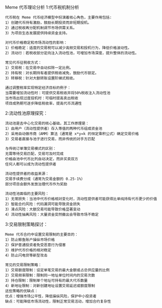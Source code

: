 Meme 代币理论分析
1:代币税机制分析

	代币税在 Meme 代币经济模型中扮演着核心角色，主要作用包括:
	1）创建代币持有激励，鼓励长期投资而非短期投机。
	2）通过税收再分配机制调节市场供需关系。
	3）为项目生态发展提供持续资金支持。

    对代币价格稳定和市场流动性的影响：
    1）价格稳定：适度的交易税可以减少高频交易和投机行为，降低价格波动性。
    2）流动行：若税收部分定向注入流动性池，可增加市场深度，提升整体的流动性。

    常见代币征税收方式：
    1）交易税：在交易中自动扣除一定比例。
    2）持有税：对长期持有者提供税收减免，鼓励代币锁定。
    3）转移税：针对大额转账设置阶梯式税收。

    通过调整税率实现特定经济目标的例子：
    当需要增加流动性时：可提供交易税收并将50%税收注入流动性池
    当市场出现过度投机时：可临时提高卖出税收
    项目成熟期可逐步降低税收率，提高代币流通性

2:流动性池原理探究：

    流动池是去中心化交易的核心基础，其工作原理是：
    1）由用户（流动性提供者）存入等值的两种代币组成资金池
    2）采用自动做市商（AMM）算法（通常是 x*y=k 的恒定乘积公式）确定交易价格
    3）交易者直接与池子进行交易，而非传统的对手方匹配

    与传统订单簿交易模式的区别：
    无需等待交易匹配，交易可及时完成
    价格由池中代币比列自动决定，而非买卖双方
    任何人都可以成为流动性提供者

    流动性提供者的收益来源：
    交易手续费分成（通常为交易金额的 0.25-1%）
    部分项目会额外发放治理代币作为奖励

    流动性池面临的主要风险：
    1）无常损失：当池中代币价格相对变化时，流动性提供者可能获得比单纯持有代币更少的价值
    2）智能合约风险：代码漏洞可能导致资金损失
    3）滑点风险：大额交易可能导致价格显著变动
    4）流动性抽离风险：大量资金突然撤出会导致市场不稳定

3:交易限制策略探讨：

    Meme 代币合约中设置交易限制的主要目的：
    1）防止鲸鱼账户操纵市场价格
    2）保护普通投资者免受恶意行为侵害
    3）维护代币价格的相对稳定
    4）防止闪电贷等新型攻击

    常见的交易限制策略：
    1）交易额度限制：设定单笔交易的最大金额或占总供应量的比例
    2）交易频率限制：限制同一地址单位时间内的交易次数
    3）持仓限制：限制单个地址可持有的最大代币数量
    4）新地址限制：对新创建地址设置交易延迟或额度限制
    这些策略的优缺点：
    优点：增强市场公平性，降低操纵风险，保护中小投资者
    缺点：可能降低市场流动性，限制正常交易活动，增加合约复杂性